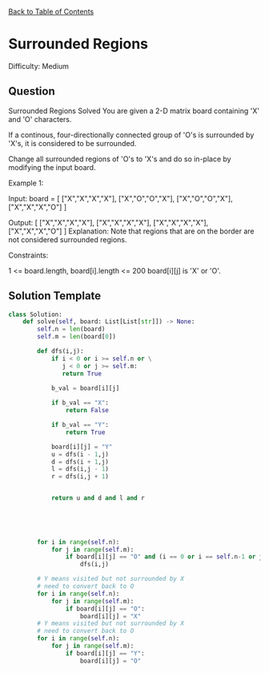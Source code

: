 [Back to Table of Contents](../../README.md)

# Surrounded Regions
Difficulty: Medium

## Question
Surrounded Regions
Solved 
You are given a 2-D matrix board containing 'X' and 'O' characters.

If a continous, four-directionally connected group of 'O's is surrounded by 'X's, it is considered to be surrounded.

Change all surrounded regions of 'O's to 'X's and do so in-place by modifying the input board.

Example 1:



Input: board = [
  ["X","X","X","X"],
  ["X","O","O","X"],
  ["X","O","O","X"],
  ["X","X","X","O"]
]

Output: [
  ["X","X","X","X"],
  ["X","X","X","X"],
  ["X","X","X","X"],
  ["X","X","X","O"]
]
Explanation: Note that regions that are on the border are not considered surrounded regions.

Constraints:

1 <= board.length, board[i].length <= 200
board[i][j] is 'X' or 'O'.

## Solution Template
```python
class Solution:
    def solve(self, board: List[List[str]]) -> None:
        self.n = len(board)
        self.m = len(board[0])

        def dfs(i,j):
            if i < 0 or i >= self.n or \
               j < 0 or j >= self.m:
               return True
            
            b_val = board[i][j]

            if b_val == "X":
                return False

            if b_val == "Y":
                return True

            board[i][j] = "Y"
            u = dfs(i - 1,j)
            d = dfs(i + 1,j)
            l = dfs(i,j - 1)
            r = dfs(i,j + 1)


            return u and d and l and r

            
   
        

        for i in range(self.n):
            for j in range(self.m):
                if board[i][j] == "O" and (i == 0 or i == self.n-1 or j == self.m -1 or j == 0):
                    dfs(i,j)

        # Y means visited but not surrounded by X
        # need to convert back to O
        for i in range(self.n):
            for j in range(self.m):
                if board[i][j] == "O":
                    board[i][j] = "X"
        # Y means visited but not surrounded by X
        # need to convert back to O
        for i in range(self.n):
            for j in range(self.m):
                if board[i][j] == "Y":
                    board[i][j] = "O"
```
